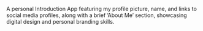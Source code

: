 A personal Introduction App featuring my profile picture, name, and links to social media profiles, along with a
brief ’About Me’ section, showcasing digital design and personal branding skills.
